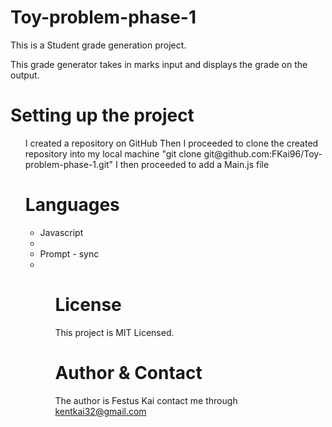 # Toy-problem-phase-1
This is a Student grade generation project. 
<p>This grade generator takes in marks input and displays the grade on the output.<p>

# Setting up the project
<ul>
I created a repository on GitHub
Then I proceeded to clone the created repository into my local machine "git clone git@github.com:FKai96/Toy-problem-phase-1.git"
I then proceeded to add a Main.js file 

# Languages
<ul>
<li> Javascript <li>
<li> Prompt - sync <li>
<ul>

  # License 
This project is MIT Licensed.

  # Author & Contact
The author is Festus Kai contact me through kentkai32@gmail.com
  

